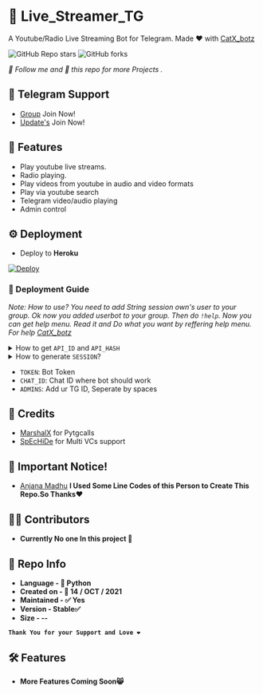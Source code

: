 # 🤖 Live_Streamer_TG
A Youtube/Radio Live Streaming Bot for Telegram. Made ❤️ with [CatX_botz](https://t.me/CatX_botz_chat)

![GitHub Repo stars](https://img.shields.io/github/stars/Abhijith-Sudhakaran/Live_Streamer_TG?color=green&logo=github)
![GitHub forks](https://img.shields.io/github/forks/Abhijith-Sudhakaran/Live_Streamer_TG?color=green&logo=github)

_🎯 Follow me and 🌟 this repo for more Projects ._

## 📧 Telegram Support
- [Group](https://t.me/CatX_botz_chat) Join Now!
- [Update's](https://t.me/CatX_botz) Join Now!
## 📎 Features
- Play youtube live streams.
- Radio playing.
- Play videos from youtube in audio and video formats
- Play via youtube search
- Telegram video/audio playing
- Admin control

## ⚙️ Deployment
- Deploy to **Heroku**

[![Deploy](https://www.herokucdn.com/deploy/button.svg)](https://heroku.com/deploy?template=https://github.com/Abhijith-Sudhakaran/Live_Streamer_TG)

### 📔 Deployment Guide 

_Note: How to use? You need to add String session own's user to your group. Ok now you added userbot to your group. Then do `!help`. Now you can get help menu. Read it and Do what you want by reffering help menu. For help [CatX_botz](https://t.me/CatX_botz_chat)_

<details>
  <summary>How to get <code>API_ID</code> and <code>API_HASH</code></summary>
  Get <i>API_ID</i> and <i>API_HASH</i> from <a href="https://my.telegram.org/apps">here</a>. I think its easy.
</details>

<details>
  <summary>How to generate <code>SESSION</code>?</summary>
  <b>Ask It Here: </b> https://t.me/Telecat_X
  <p>
    <i>*We do not collect or share any of your personal information. You can revoke any of then using telegram settings. And also remember to keep your string session in a safe place and don't give it to anyone</i>
  </p>
</details>

- `TOKEN`: Bot Token
- `CHAT_ID`: Chat ID where bot should work
- `ADMINS`: Add ur TG ID, Seperate by spaces


## 📝 Credits
- [MarshalX](https://github.com/MarshalX/tgcalls) for Pytgcalls
- [SpEcHiDe](https://github.com/SpEcHiDe) for Multi VCs support

## 📍 Important Notice!
- [Anjana Madhu](https://github.com/AnjanaMadu)
<b>I Used Some Line Codes of this Person to Create This Repo.So Thanks❤️

## 🧑‍🔧 Contributors
- Currently No one In this project 🤪

## 💾 Repo Info
- Language - 🐍 Python
- Created on - 📆 14 / OCT / 2021
- Maintained - ✅ Yes
- Version - Stable✅
- Size - --

```
Thank You for your Support and Love ❤️
```
## 🛠️ Features
- More Features Coming Soon😸
